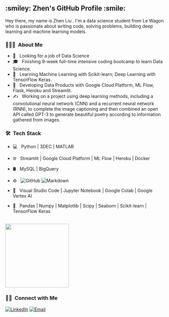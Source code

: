 
<h2> :smiley: Zhen's GitHub Profile :smile:</h2>

Hey there, my name is Zhen Liu . I'm a data science student from Le Wagon who is passionate about writing code, solving problems, building deep learning and machine learning models.


<h3> 👨🏻‍💻 &nbsp;About Me </h3>

- 🤔 &nbsp; Looking for a job of Data Science
- 🎓 &nbsp; Finishing 9-week full-time intensive coding bootcamp to learn Data Science.
- 🌱 &nbsp; Learning Machine Learning with Scikit-learn; Deep Learning with TensorFlow Keras.
- 💼 &nbsp; Developing Data Products with Google Cloud Platform, ML Flow, Flask, Heroku and Streamlit.
- ✍️ &nbsp; Working on a project using deep learning methods, including a convolutional neural network (CNN) and a recurrent neural network (RNN), to complete the image captioning and then combined an open API called GPT-3 to generate beautiful poetry according to information gathered from images.

<h3> 🛠 &nbsp;Tech Stack</h3>

- 💻 &nbsp;
  Python | 3DEC | MATLAB
  
- 🌐 &nbsp;
  Streamlit | Google Cloud Platform | ML Flow | Heroku | Docker

- 🛢 &nbsp;
  MySQL | BigQuery
  
- ⚙️ &nbsp;
  ![GitHub](https://img.shields.io/badge/-GitHub-333333?style=flat&logo=github)
  ![Markdown](https://img.shields.io/badge/-Markdown-333333?style=flat&logo=markdown)
  
- 🔧 &nbsp;
  Visual Studio Code | Jupyter Notebook | Google Colab | Google Vertex AI
  
- :rocket: &nbsp;
  Pandas | Numpy | Matplotlib | Scipy | Seaborn | Scikit-learn | TensorFlow Keras

<br/>

<a href="https://github.com/zliu15471">
  <img height="200em" src="https://github-readme-stats.vercel.app/api?username=zliu15471&theme=buefy&show_icons=true" />
</a>

<br/>

<h3> 🤝🏻 &nbsp;Connect with Me </h3>

<p align="left">
<a href="https://www.linkedin.com/in/zhen-liu-590a24224/"><img alt="LinkedIn" src="https://img.shields.io/badge/LinkedIn-Zhen%20Liu%20-blue?style=flat-square&logo=linkedin"></a>
<a href="mailto:zhen15471@gmail.com"><img alt="Email" src="https://img.shields.io/badge/Email-zhen15471@gmail.com-blue?style=flat-square&logo=gmail"></a>
</p>

